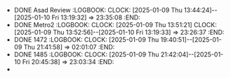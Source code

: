 - DONE Asad Review
  :LOGBOOK:
  CLOCK: [2025-01-09 Thu 13:44:24]--[2025-01-10 Fri 13:19:32] =>  23:35:08
  :END:
- DONE Metro2
  :LOGBOOK:
  CLOCK: [2025-01-09 Thu 13:51:21]
  CLOCK: [2025-01-09 Thu 13:52:56]--[2025-01-10 Fri 13:19:33] =>  23:26:37
  :END:
- DONE 1472
  :LOGBOOK:
  CLOCK: [2025-01-09 Thu 19:40:51]--[2025-01-09 Thu 21:41:58] =>  02:01:07
  :END:
- DONE 1485
  :LOGBOOK:
  CLOCK: [2025-01-09 Thu 21:42:04]--[2025-01-10 Fri 20:45:38] =>  23:03:34
  :END:
-